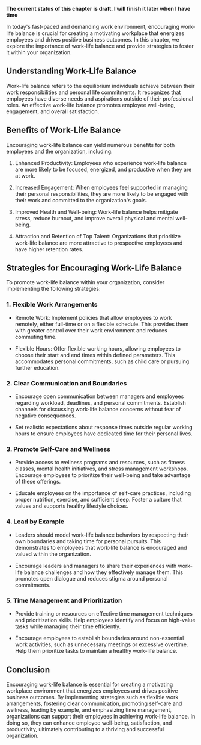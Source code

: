 **The current status of this chapter is draft. I will finish it later when I have time**

In today's fast-paced and demanding work environment, encouraging work-life balance is crucial for creating a motivating workplace that energizes employees and drives positive business outcomes. In this chapter, we explore the importance of work-life balance and provide strategies to foster it within your organization.

Understanding Work-Life Balance
-------------------------------

Work-life balance refers to the equilibrium individuals achieve between their work responsibilities and personal life commitments. It recognizes that employees have diverse needs and aspirations outside of their professional roles. An effective work-life balance promotes employee well-being, engagement, and overall satisfaction.

Benefits of Work-Life Balance
-----------------------------

Encouraging work-life balance can yield numerous benefits for both employees and the organization, including:

1. Enhanced Productivity: Employees who experience work-life balance are more likely to be focused, energized, and productive when they are at work.

2. Increased Engagement: When employees feel supported in managing their personal responsibilities, they are more likely to be engaged with their work and committed to the organization's goals.

3. Improved Health and Well-being: Work-life balance helps mitigate stress, reduce burnout, and improve overall physical and mental well-being.

4. Attraction and Retention of Top Talent: Organizations that prioritize work-life balance are more attractive to prospective employees and have higher retention rates.

Strategies for Encouraging Work-Life Balance
--------------------------------------------

To promote work-life balance within your organization, consider implementing the following strategies:

### 1. Flexible Work Arrangements

* Remote Work: Implement policies that allow employees to work remotely, either full-time or on a flexible schedule. This provides them with greater control over their work environment and reduces commuting time.

* Flexible Hours: Offer flexible working hours, allowing employees to choose their start and end times within defined parameters. This accommodates personal commitments, such as child care or pursuing further education.

### 2. Clear Communication and Boundaries

* Encourage open communication between managers and employees regarding workload, deadlines, and personal commitments. Establish channels for discussing work-life balance concerns without fear of negative consequences.

* Set realistic expectations about response times outside regular working hours to ensure employees have dedicated time for their personal lives.

### 3. Promote Self-Care and Wellness

* Provide access to wellness programs and resources, such as fitness classes, mental health initiatives, and stress management workshops. Encourage employees to prioritize their well-being and take advantage of these offerings.

* Educate employees on the importance of self-care practices, including proper nutrition, exercise, and sufficient sleep. Foster a culture that values and supports healthy lifestyle choices.

### 4. Lead by Example

* Leaders should model work-life balance behaviors by respecting their own boundaries and taking time for personal pursuits. This demonstrates to employees that work-life balance is encouraged and valued within the organization.

* Encourage leaders and managers to share their experiences with work-life balance challenges and how they effectively manage them. This promotes open dialogue and reduces stigma around personal commitments.

### 5. Time Management and Prioritization

* Provide training or resources on effective time management techniques and prioritization skills. Help employees identify and focus on high-value tasks while managing their time efficiently.

* Encourage employees to establish boundaries around non-essential work activities, such as unnecessary meetings or excessive overtime. Help them prioritize tasks to maintain a healthy work-life balance.

Conclusion
----------

Encouraging work-life balance is essential for creating a motivating workplace environment that energizes employees and drives positive business outcomes. By implementing strategies such as flexible work arrangements, fostering clear communication, promoting self-care and wellness, leading by example, and emphasizing time management, organizations can support their employees in achieving work-life balance. In doing so, they can enhance employee well-being, satisfaction, and productivity, ultimately contributing to a thriving and successful organization.
